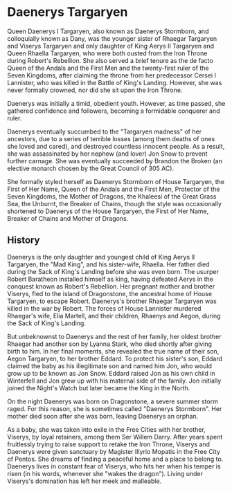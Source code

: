 # Daenerys Targaryen

Queen Daenerys I Targaryen, also known as Daenerys Stormborn, and colloquially known as Dany, was the younger sister of Rhaegar Targaryen and Viserys Targaryen and only daughter of King Aerys II Targaryen and Queen Rhaella Targaryen, who were both ousted from the Iron Throne during Robert's Rebellion. She also served a brief tenure as the de facto Queen of the Andals and the First Men and the twenty-first ruler of the Seven Kingdoms, after claiming the throne from her predecessor Cersei I Lannister, who was killed in the Battle of King's Landing. However, she was never formally crowned, nor did she sit upon the Iron Throne.

Daenerys was initially a timid, obedient youth. However, as time passed, she gathered confidence and followers, becoming a formidable conquerer and ruler.

Daenerys eventually succumbed to the "Targaryen madness" of her ancestors, due to a series of terrible losses (among them deaths of ones she loved and cared), and destroyed countless innocent people. As a result, she was assassinated by her nephew (and lover) Jon Snow to prevent further carnage. She was eventually succeeded by Brandon the Broken (an elective monarch chosen by the Great Council of 305 AC).

She formally styled herself as Daenerys Stormborn of House Targaryen, the First of Her Name, Queen of the Andals and the First Men, Protector of the Seven Kingdoms, the Mother of Dragons, the Khaleesi of the Great Grass Sea, the Unburnt, the Breaker of Chains, though the style was occasionally shortened to Daenerys of the House Targaryen, the First of Her Name, Breaker of Chains and Mother of Dragons.

## History

Daenerys is the only daughter and youngest child of King Aerys II Targaryen, the "Mad King", and his sister-wife, Rhaella. Her father died during the Sack of King's Landing before she was even born. The usurper Robert Baratheon installed himself as king, having defeated Aerys in the conquest known as Robert's Rebellion. Her pregnant mother and brother Viserys, fled to the island of Dragonstone, the ancestral home of House Targaryen, to escape Robert. Daenerys's brother Rhaegar Targaryen was killed in the war by Robert. The forces of House Lannister murdered Rhaegar's wife, Elia Martell, and their children, Rhaenys and Aegon, during the Sack of King's Landing.

But unbeknownst to Daenerys and the rest of her family, her oldest brother Rhaegar had another son by Lyanna Stark, who died shortly after giving birth to him. In her final moments, she revealed the true name of their son, Aegon Targaryen, to her brother Eddard. To protect his sister's son, Eddard claimed the baby as his illegitimate son and named him Jon, who would grow up to be known as Jon Snow. Eddard raised Jon as his own child in Winterfell and Jon grew up with his maternal side of the family. Jon initially joined the Night's Watch but later became the King in the North.

On the night Daenerys was born on Dragonstone, a severe summer storm raged. For this reason, she is sometimes called "Daenerys Stormborn". Her mother died soon after she was born, leaving Daenerys an orphan.

As a baby, she was taken into exile in the Free Cities with her brother, Viserys, by loyal retainers, among them Ser Willem Darry. After years spent fruitlessly trying to raise support to retake the Iron Throne, Viserys and Daenerys were given sanctuary by Magister Illyrio Mopatis in the Free City of Pentos. She dreams of finding a peaceful home and a place to belong to. Daenerys lives in constant fear of Viserys, who hits her when his temper is risen (in his words, whenever she "wakes the dragon"). Living under Viserys's domination has left her meek and malleable.
